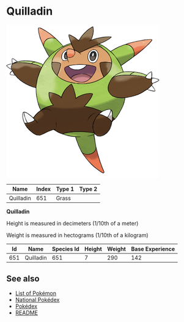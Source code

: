 # Quilladin


![Quilladin](images/651.png)

| **Name** | **Index** | **Type 1** | **Type 2** |
|----|----|----|----|
| Quilladin | 651 | Grass  |  |

**Quilladin** 


Height is measured in decimeters (1/10th of a meter)

Weight is measured in hectograms (1/10th of a kilogram)

| **Id** | **Name** | **Species Id** | **Height** | **Weight** | **Base Experience** |
|--------|----------|----------------|------------|------------|---------------------|
| 651 | Quilladin | 651 | 7 | 290 | 142 |


## See also

- [List of Pokémon](../pokemon.md)
- [National Pokédex](../national_pokedex.md)
- [Pokédex](../pokedex.md)
- [README](../README.md)
